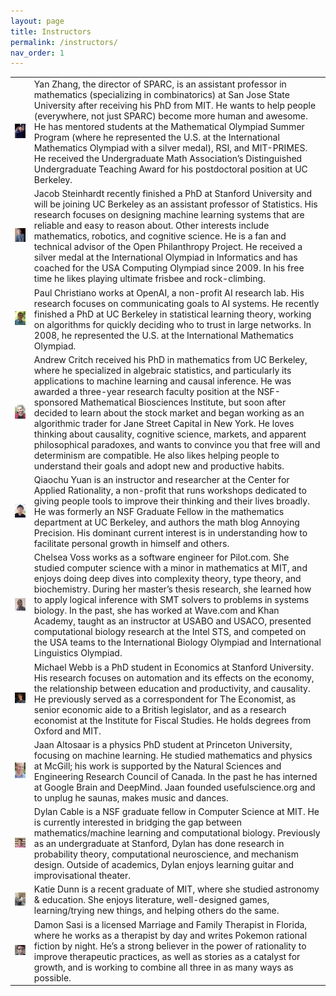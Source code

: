 ```yaml
---
layout: page
title: Instructors
permalink: /instructors/
nav_order: 1
---
```


<table id="instructor_table">
  <tr class="instructor_table_row">
    <td class="instructor_img_td">
      <img src="/assets/instructors/yan.jpg" class="instructor_img"/>
    </td>
    <td>
      <div class="instructor_bio">
        Yan Zhang, the director of SPARC, is an assistant professor in mathematics (specializing in combinatorics) at San Jose State University after receiving his PhD from MIT. He wants to help people (everywhere, not just SPARC) become more human and awesome. He has mentored students at the Mathematical Olympiad Summer Program (where he represented the U.S. at the International Mathematics Olympiad with a silver medal), RSI, and MIT-PRIMES. He received the Undergraduate Math Association’s Distinguished Undergraduate Teaching Award for his postdoctoral position at UC Berkeley.
      </div>
    </td>
  </tr>
  <tr class="instructor_table_row">
    <td class="instructor_img_td">
      <img src="/assets/instructors/jacob.jpg" class="instructor_img"/>
    </td>
    <td>
      <div class="instructor_bio">
        Jacob Steinhardt recently finished a PhD at Stanford University and will be joining UC Berkeley as an assistant professor of Statistics. His research focuses on designing machine learning systems that are reliable and easy to reason about. Other interests include mathematics, robotics, and cognitive science. He is a fan and technical advisor of the Open Philanthropy Project. He received a silver medal at the International Olympiad in Informatics and has coached for the USA Computing Olympiad since 2009. In his free time he likes playing ultimate frisbee and rock-climbing.
      </div>
    </td>
  </tr>
  <tr class="instructor_table_row">
    <td class="instructor_img_td">
      <img src="/assets/instructors/paul.jpg" class="instructor_img"/>
    </td>
    <td>
      <div class="instructor_bio">
        Paul Christiano works at OpenAI, a non-profit AI research lab. His research focuses on communicating goals to AI systems. He recently finished a PhD at UC Berkeley in statistical learning theory, working on algorithms for quickly deciding who to trust in large networks. In 2008, he represented the U.S. at the International Mathematics Olympiad.
      </div>
    </td>
  </tr>
  <tr class="instructor_table_row">
    <td class="instructor_img_td">
      <img src="/assets/instructors/critch.jpg" class="instructor_img"/>
    </td>
    <td>
      <div class="instructor_bio">
        Andrew Critch received his PhD in mathematics from UC Berkeley, where he specialized in algebraic statistics, and particularly its applications to machine learning and causal inference. He was awarded a three-year research faculty position at the NSF-sponsored Mathematical Biosciences Institute, but soon after decided to learn about the stock market and began working as an algorithmic trader for Jane Street Capital in New York. He loves thinking about causality, cognitive science, markets, and apparent philosophical paradoxes, and wants to convince you that free will and determinism are compatible. He also likes helping people to understand their goals and adopt new and productive habits.
      </div>
    </td>
  </tr>
  <tr class="instructor_table_row">
    <td class="instructor_img_td">
      <img src="/assets/instructors/qiaochu.jpg" class="instructor_img"/>
    </td>
    <td>
      <div class="instructor_bio">
        Qiaochu Yuan is an instructor and researcher at the Center for Applied Rationality, a non-profit that runs workshops dedicated to giving people tools to improve their thinking and their lives broadly. He was formerly an NSF Graduate Fellow in the mathematics department at UC Berkeley, and authors the math blog Annoying Precision. His dominant current interest is in understanding how to facilitate personal growth in himself and others.
      </div>
    </td>
  </tr>
  <tr class="instructor_table_row">
    <td class="instructor_img_td">
      <img src="/assets/instructors/chelsea.png" class="instructor_img"/>
    </td>
    <td>
      <div class="instructor_bio">
        Chelsea Voss works as a software engineer for Pilot.com. She studied computer science with a minor in mathematics at MIT, and enjoys doing deep dives into complexity theory, type theory, and biochemistry. During her master’s thesis research, she learned how to apply logical inference with SMT solvers to problems in systems biology. In the past, she has worked at Wave.com and Khan Academy, taught as an instructor at USABO and USACO, presented computational biology research at the Intel STS, and competed on the USA teams to the International Biology Olympiad and International Linguistics Olympiad.
      </div>
    </td>
  </tr>
  <tr class="instructor_table_row">
    <td class="instructor_img_td">
      <img src="/assets/instructors/mikewebb.jpg" class="instructor_img"/>
    </td>
    <td>
      <div class="instructor_bio">
        Michael Webb is a PhD student in Economics at Stanford University. His research focuses on automation and its effects on the economy, the relationship between education and productivity, and causality. He previously served as a correspondent for The Economist, as senior economic aide to a British legislator, and as a research economist at the Institute for Fiscal Studies. He holds degrees from Oxford and MIT.
      </div>
    </td>
  </tr>
  <tr class="instructor_table_row">
    <td class="instructor_img_td">
      <img src="/assets/instructors/jaan.jpg" class="instructor_img"/>
    </td>
    <td>
      <div class="instructor_bio">
        Jaan Altosaar is a physics PhD student at Princeton University, focusing on machine learning. He studied mathematics and physics at McGill; his work is supported by the Natural Sciences and Engineering Research Council of Canada. In the past he has interned at Google Brain and DeepMind. Jaan founded usefulscience.org and to unplug he saunas, makes music and dances.
      </div>
    </td>
  </tr>
  <tr class="instructor_table_row">
    <td class="instructor_img_td">
      <img src="/assets/instructors/dylan.png" class="instructor_img"/>
    </td>
    <td>
      <div class="instructor_bio">
        Dylan Cable is a NSF graduate fellow in Computer Science at MIT. He is currently interested in bridging the gap between mathematics/machine learning and computational biology. Previously as an undergraduate at Stanford, Dylan has done research in probability theory, computational neuroscience, and mechanism design. Outside of academics, Dylan enjoys learning guitar and improvisational theater.
      </div>
    </td>
  </tr>
  <tr class="instructor_table_row">
    <td class="instructor_img_td">
      <img src="/assets/instructors/katie.png" class="instructor_img"/>
    </td>
    <td>
      <div class="instructor_bio">
        Katie Dunn is a recent graduate of MIT, where she studied astronomy & education. She enjoys literature, well-designed games, learning/trying new things, and helping others do the same.
      </div>
    </td>
  </tr>
  <tr class="instructor_table_row">
    <td class="instructor_img_td">
      <img src="/assets/instructors/damon.png" class="instructor_img"/>
    </td>
    <td>
      <div class="instructor_bio">
        Damon Sasi is a licensed Marriage and Family Therapist in Florida, where he works as a therapist by day and writes Pokemon rational fiction by night. He’s a strong believer in the power of rationality to improve therapeutic practices, as well as stories as a catalyst for growth, and is working to combine all three in as many ways as possible.
      </div>
    </td>
  </tr>
</table>

